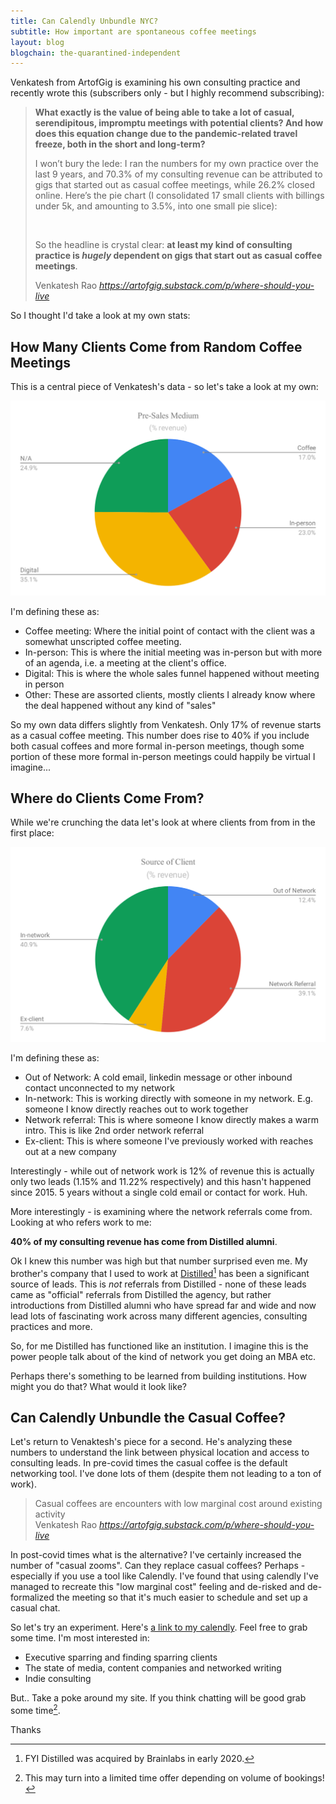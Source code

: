 ```yaml
---
title: Can Calendly Unbundle NYC?
subtitle: How important are spontaneous coffee meetings
layout: blog
blogchain: the-quarantined-independent
---
```


Venkatesh from ArtofGig is examining his own consulting practice and recently wrote this (subscribers only - but I highly recommend subscribing):

<blockquote class="quoteback" darkmode="" data-title="Where%20Should%20You%20Live%3F" data-author="Venkatesh Rao" cite="https://artofgig.substack.com/p/where-should-you-live">
<p><strong>What exactly is the value of being able to take a lot of casual, serendipitous, impromptu meetings with potential clients? And how does this equation change due to the pandemic-related travel freeze, both in the short and long-term?</strong></p><p>I won’t bury the lede: I ran the numbers for my own practice over the last 9 years, and  70.3% of my consulting revenue can be attributed to gigs that started out as casual coffee meetings, while 26.2% closed online. Here’s the pie chart (I consolidated 17 small clients with billings under 5k, and amounting to 3.5%, into one small pie slice):</p>
<img src="https://cdn.substack.com/image/fetch/w_1456,c_limit,f_auto,q_auto:good,fl_progressive:steep/https%3A%2F%2Fbucketeer-e05bbc84-baa3-437e-9518-adb32be77984.s3.amazonaws.com%2Fpublic%2Fimages%2F7d1efbed-f6a1-4b46-8638-887cf7b07980_600x371.png" data-attrs="{&quot;src&quot;:&quot;https://bucketeer-e05bbc84-baa3-437e-9518-adb32be77984.s3.amazonaws.com/public/images/7d1efbed-f6a1-4b46-8638-887cf7b07980_600x371.png&quot;,&quot;height&quot;:371,&quot;width&quot;:600,&quot;resizeWidth&quot;:null,&quot;bytes&quot;:15572,&quot;alt&quot;:null,&quot;title&quot;:null,&quot;type&quot;:&quot;image/png&quot;,&quot;href&quot;:null}" alt="">
<p>So the headline is crystal clear: <strong>at least my kind of consulting practice is </strong><em><strong>hugely </strong></em><strong>dependent on gigs that start out as casual coffee meetings</strong>.</p>
<footer>Venkatesh Rao<cite> <a href="https://artofgig.substack.com/p/where-should-you-live">https://artofgig.substack.com/p/where-should-you-live</a></cite></footer>
</blockquote><script note="" src="https://cdn.jsdelivr.net/gh/Blogger-Peer-Review/quotebacks@1/quoteback.js"></script>

So I thought I'd take a look at my own stats:

## How Many Clients Come from Random Coffee Meetings

This is a central piece of Venkatesh's data - so let's take a look at my own:

![](/images/chart-medium.svg)

I'm defining these as:

- Coffee meeting: Where the initial point of contact with the client was a somewhat unscripted coffee meeting.
- In-person: This is where the initial meeting was in-person but with more of an agenda, i.e. a meeting at the client's office.
- Digital: This is where the whole sales funnel happened without meeting in person
- Other: These are assorted clients, mostly clients I already know where the deal happened without any kind of "sales"

So my own data differs slightly from Venkatesh. Only 17% of revenue starts as a casual coffee meeting. This number does rise to 40% if you include both casual coffees and more formal in-person meetings, though some portion of these more formal in-person meetings could happily be virtual I imagine...

## Where do Clients Come From?

While we're crunching the data let's look at where clients from from in the first place:

![](/images/chart-source.svg)

I'm defining these as:

- Out of Network: A cold email, linkedin message or other inbound contact unconnected to my network
- In-network: This is working directly with someone in my network. E.g. someone I know directly reaches out to work together
- Network referral: This is where someone I know directly makes a warm intro. This is like 2nd order network referral
- Ex-client: This is where someone I've previously worked with reaches out at a new company

Interestingly - while out of network work is 12% of revenue this is actually only two leads (1.15% and 11.22% respectively) and this hasn't happened since 2015. 5 years without a single cold email or contact for work. Huh.

More interestingly - is examining where the network referrals come from. Looking at who refers work to me:

**40% of my consulting revenue has come from Distilled alumni**.

Ok I knew this number was high but that number surprised even me. My brother's company that I used to work at [Distilled](https://www.distilled.net/)[^brainlabs] has been a significant source of leads. This is *not* referrals from Distilled - none of these leads came as "official" referrals from Distilled the agency, but rather introductions from Distilled alumni who have spread far and wide and now lead lots of fascinating work across many different agencies, consulting practices and more.

[^brainlabs]: FYI Distilled was acquired by Brainlabs in early 2020.

So, for me Distilled has functioned like an institution. I imagine this is the power people talk about of the kind of network you get doing an MBA etc.

Perhaps there's something to be learned from building institutions. How might you do that? What would it look like?

## Can Calendly Unbundle the Casual Coffee?

Let's return to Venaktesh's piece for a second. He's analyzing these numbers to understand the link between physical location and access to consulting leads. In pre-covid times the casual coffee is the default networking tool. I've done lots of them (despite them not leading to a ton of work).

<blockquote class="quoteback" darkmode="" data-title="Where%20Should%20You%20Live%3F" data-author="Venkatesh Rao" cite="https://artofgig.substack.com/p/where-should-you-live">
Casual coffees are encounters with low marginal cost around existing activity
<footer>Venkatesh Rao <cite><a href="https://artofgig.substack.com/p/where-should-you-live">https://artofgig.substack.com/p/where-should-you-live</a></cite></footer>
</blockquote>
<script note="" src="https://cdn.jsdelivr.net/gh/Blogger-Peer-Review/quotebacks@1/quoteback.js"></script>

In post-covid times what is the alternative? I've certainly increased the number of "casual zooms". Can they replace casual coffees? Perhaps - especially if you use a tool like Calendly. I've found that using calendly I've managed to recreate this "low marginal cost" feeling and de-risked and de-formalized the meeting so that it's much easier to schedule and set up a casual chat.

So let's try an experiment. Here's [a link to my calendly](https://calendly.com/tomcritchlow/tom-chat). Feel free to grab some time. I'm most interested in:

- Executive sparring and finding sparring clients
- The state of media, content companies and networked writing
- Indie consulting

But.. Take a poke around my site. If you think chatting will be good grab some time[^limited].

[^limited]: This may turn into a limited time offer depending on volume of bookings!

Thanks

